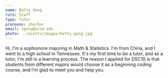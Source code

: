 ```yaml
---
name: Betty Gong
role: Staff
type: Tutor
pronouns: she/her
email: zgong@ucsd.edu
photo: ../assets/images/betty-gong.jpg
---
```

Hi, I'm a sophomore majoring in Math & Statistics. I'm from China, and I went to a high school in Tennessee. It's my first time to be a tutor, and as a tutor, I'm still in a learning process. The reason I applied for DSC10 is that students from different majors would choose it as a beginning coding course, and I'm glad to meet you and help you.